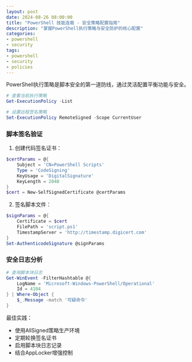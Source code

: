 ```yaml
---
layout: post
date: 2024-08-26 08:00:00
title: "PowerShell 技能连载 - 安全策略配置指南"
description: "掌握PowerShell执行策略与安全防护的核心配置"
categories:
- powershell
- security
tags:
- powershell
- security
- policies
---
```


PowerShell执行策略是脚本安全的第一道防线，通过灵活配置平衡功能与安全。

```powershell
# 查看当前执行策略
Get-ExecutionPolicy -List

# 设置远程签名策略
Set-ExecutionPolicy RemoteSigned -Scope CurrentUser
```

### 脚本签名验证
1. 创建代码签名证书：
```powershell
$certParams = @{
    Subject = 'CN=PowerShell Scripts'
    Type = 'CodeSigning'
    KeyUsage = 'DigitalSignature'
    KeyLength = 2048
}
$cert = New-SelfSignedCertificate @certParams
```

2. 签名脚本文件：
```powershell
$signParams = @{
    Certificate = $cert
    FilePath = 'script.ps1'
    TimestampServer = 'http://timestamp.digicert.com'
}
Set-AuthenticodeSignature @signParams
```

### 安全日志分析
```powershell
# 查询脚本块日志
Get-WinEvent -FilterHashtable @{
    LogName = 'Microsoft-Windows-PowerShell/Operational'
    Id = 4104
} | Where-Object {
    $_.Message -match '可疑命令'
}
```

最佳实践：
- 使用AllSigned策略生产环境
- 定期轮换签名证书
- 启用脚本块日志记录
- 结合AppLocker增强控制